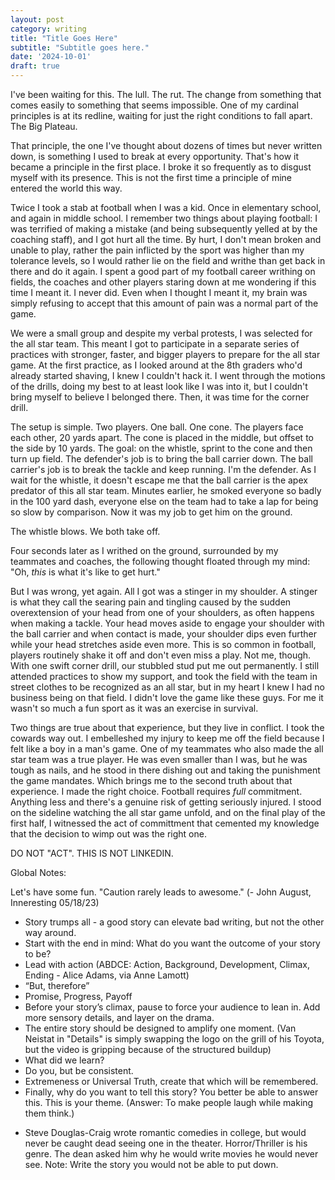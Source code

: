 ```yaml
---
layout: post
category: writing
title: "Title Goes Here"
subtitle: "Subtitle goes here."
date: '2024-10-01'
draft: true
---
```


I've been waiting for this. The lull. The rut. The change from something that comes easily to something that seems impossible. One of my cardinal principles is at its redline, waiting for just the right conditions to fall apart. The Big Plateau.

That principle, the one I've thought about dozens of times but never written down, is something I used to break at every opportunity. That's how it became a principle in the first place. I broke it so frequently as to disgust myself with its presence. This is not the first time a principle of mine entered the world this way.

Twice I took a stab at football when I was a kid. Once in elementary school, and again in middle school. I remember two things about playing football: I was terrified of making a mistake (and being subsequently yelled at by the coaching staff), and I got hurt all the time. By hurt, I don't mean broken and unable to play, rather the pain inflicted by the sport was higher than my tolerance levels, so I would rather lie on the field and writhe than get back in there and do it again. I spent a good part of my football career writhing on fields, the coaches and other players staring down at me wondering if this time I meant it. I never did. Even when I thought I meant it, my brain was simply refusing to accept that this amount of pain was a normal part of the game.

We were a small group and despite my verbal protests, I was selected for the all star team. This meant I got to participate in a separate series of practices with stronger, faster, and bigger players to prepare for the all star game. At the first practice, as I looked around at the 8th graders who'd already started shaving, I knew I couldn't hack it. I went through the motions of the drills, doing my best to at least look like I was into it, but I couldn't bring myself to believe I belonged there. Then, it was time for the corner drill.

The setup is simple. Two players. One ball. One cone. The players face each other, 20 yards apart. The cone is placed in the middle, but offset to the side by 10 yards. The goal: on the whistle, sprint to the cone and then turn up field. The defender's job is to bring the ball carrier down. The ball carrier's job is to break the tackle and keep running. I'm the defender. As I wait for the whistle, it doesn't escape me that the ball carrier is the apex predator of this all star team. Minutes earlier, he smoked everyone so badly in the 100 yard dash, everyone else on the team had to take a lap for being so slow by comparison. Now it was my job to get him on the ground.

The whistle blows. We both take off.

Four seconds later as I writhed on the ground, surrounded by my teammates and coaches, the following thought floated through my mind: "Oh, _this_ is what it's like to get hurt."

But I was wrong, yet again. All I got was a stinger in my shoulder. A stinger is what they call the searing pain and tingling caused by the sudden overextension of your head from one of your shoulders, as often happens when making a tackle. Your head moves aside to engage your shoulder with the ball carrier and when contact is made, your shoulder dips even further while your head stretches aside even more. This is so common in football, players routinely shake it off and don't even miss a play. Not me, though. With one swift corner drill, our stubbled stud put me out permanently. I still attended practices to show my support, and took the field with the team in street clothes to be recognized as an all star, but in my heart I knew I had no business being on that field. I didn't love the game like these guys. For me it wasn't so much a fun sport as it was an exercise in survival.

Two things are true about that experience, but they live in conflict. I took the cowards way out. I embelleshed my injury to keep me off the field because I felt like a boy in a man's game. One of my teammates who also made the all star team was a true player. He was even smaller than I was, but he was tough as nails, and he stood in there dishing out and taking the punishment the game mandates. Which brings me to the second truth about that experience. I made the right choice. Football requires _full_ commitment. Anything less and there's a genuine risk of getting seriously injured. I stood on the sideline watching the all star game unfold, and on the final play of the first half, I witnessed the act of committment that cemented my knowledge that the decision to wimp out was the right one.

<!-- Next: describe the interception, the two downfield blockers, and the raw aggression that saw our player roll through the blockers and bring down the ball carrier as time in the first half expired. -->

DO NOT "ACT". THIS IS NOT LINKEDIN.

Global Notes:

Let's have some fun. "Caution rarely leads to awesome." (- John August, Inneresting 05/18/23)

- Story trumps all - a good story can elevate bad writing, but not the other way around.
- Start with the end in mind: What do you want the outcome of your story to be?
- Lead with action (ABDCE: Action, Background, Development, Climax, Ending - Alice Adams, via Anne Lamott)
- “But, therefore”
- Promise, Progress, Payoff
- Before your story’s climax, pause to force your audience to lean in. Add more sensory details, and layer on the drama.
- The entire story should be designed to amplify one moment. (Van Neistat in "Details" is simply swapping the logo on the grill of his Toyota, but the video is gripping because of the structured buildup)
- What did we learn?
- Do you, but be consistent.
- Extremeness or Universal Truth, create that which will be remembered.
- Finally, why do you want to tell this story? You better be able to answer this. This is your theme. (Answer: To make people laugh while making them think.)

<!-- Candidate note -->
- Steve Douglas-Craig wrote romantic comedies in college, but would never be caught dead seeing one in the theater. Horror/Thriller is his genre. The dean asked him why he would write movies he would never see. Note: Write the story you would not be able to put down.
